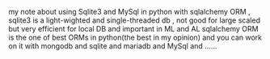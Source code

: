 my note about using Sqlite3 and MySql in python with sqlalchemy ORM ,
sqlite3 is a light-wighted and single-threaded db , not good for large scaled but very efficient for local DB and important in ML and AL
sqlalchemy ORM is the one of best ORMs in python(the best in my opinion) and you can work on it with mongodb and sqlite and mariadb and MySql and ......
